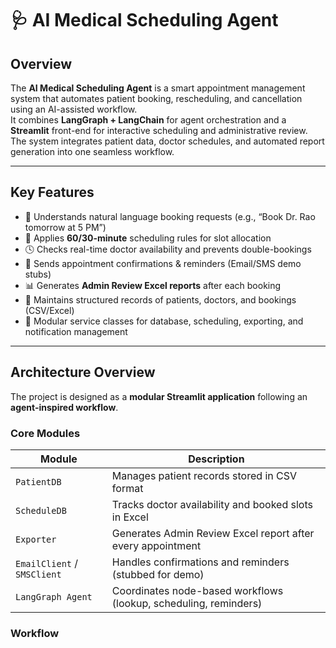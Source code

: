 # 🩺 AI Medical Scheduling Agent

## Overview
The **AI Medical Scheduling Agent** is a smart appointment management system that automates patient booking, rescheduling, and cancellation using an AI-assisted workflow.  
It combines **LangGraph + LangChain** for agent orchestration and a **Streamlit** front-end for interactive scheduling and administrative review.  
The system integrates patient data, doctor schedules, and automated report generation into one seamless workflow.

---

## Key Features
- 🤖 Understands natural language booking requests (e.g., “Book Dr. Rao tomorrow at 5 PM”)
- 🧩 Applies **60/30-minute** scheduling rules for slot allocation
- 🕓 Checks real-time doctor availability and prevents double-bookings
- 📨 Sends appointment confirmations & reminders (Email/SMS demo stubs)
- 📊 Generates **Admin Review Excel reports** after each booking
- 💾 Maintains structured records of patients, doctors, and bookings (CSV/Excel)
- 🧠 Modular service classes for database, scheduling, exporting, and notification management

---

## Architecture Overview
The project is designed as a **modular Streamlit application** following an **agent-inspired workflow**.

### Core Modules
| Module | Description |
|---------|-------------|
| `PatientDB` | Manages patient records stored in CSV format |
| `ScheduleDB` | Tracks doctor availability and booked slots in Excel |
| `Exporter` | Generates Admin Review Excel report after every appointment |
| `EmailClient` / `SMSClient` | Handles confirmations and reminders (stubbed for demo) |
| `LangGraph Agent` | Coordinates node-based workflows (lookup, scheduling, reminders) |

### Workflow
